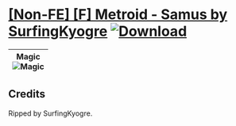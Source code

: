 # [\[Non-FE\] \[F\] Metroid - Samus by SurfingKyogre](https://github.com/Klokinator/FE-Repo/tree/main/Battle%20Animations/Bards,%20Dancers,%20Suppliers,%20Misc/%5BNon-FE%5D%20%5BF%5D%20Metroid%20-%20Samus%20by%20SurfingKyogre) [![Download](https://img.shields.io/badge/Download--red?style=social&logo=github)](https://minhaskamal.github.io/DownGit/#/home?url=https://github.com/Klokinator/FE-Repo/tree/main/Battle%20Animations/Bards,%20Dancers,%20Suppliers,%20Misc/%5BNon-FE%5D%20%5BF%5D%20Metroid%20-%20Samus%20by%20SurfingKyogre)

| <b>Magic</b><br/><img alt="Magic" src="https://raw.githubusercontent.com/Klokinator/FE-Repo/main/Battle%20Animations/Bards,%20Dancers,%20Suppliers,%20Misc/%5BNon-FE%5D%20%5BF%5D%20Metroid%20-%20Samus%20by%20SurfingKyogre/6.%20Magic/Magic.gif"/> |
| :---: |

## Credits

Ripped by SurfingKyogre.

